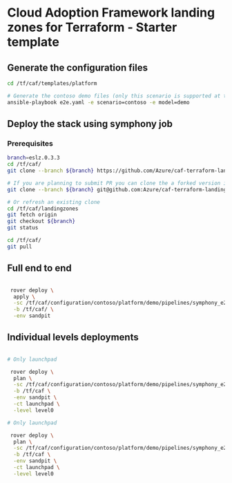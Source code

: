 # Cloud Adoption Framework landing zones for Terraform - Starter template

## Generate the configuration files

```bash
cd /tf/caf/templates/platform

# Generate the contoso demo files (only this scenario is supported at the moment. More to come)
ansible-playbook e2e.yaml -e scenario=contoso -e model=demo

```

## Deploy the stack using symphony job

### Prerequisites

```bash
branch=eslz.0.3.3
cd /tf/caf/
git clone --branch ${branch} https://github.com/Azure/caf-terraform-landingzones.git landingzones

# If you are planning to submit PR you can clone the a forked version instead
git clone --branch ${branch} git@github.com:Azure/caf-terraform-landingzones.git landingzones

# Or refresh an existing clone
cd /tf/caf/landingzones
git fetch origin
git checkout ${branch}
git status

cd /tf/caf/
git pull


```


## Full end to end

```bash

 rover deploy \
  apply \
  -sc /tf/caf/configuration/contoso/platform/demo/pipelines/symphony_e2e.yaml \
  -b /tf/caf/ \
  -env sandpit

```

## Individual levels deployments

```bash

# Only launchpad

 rover deploy \
  plan \
  -sc /tf/caf/configuration/contoso/platform/demo/pipelines/symphony_e2e.yaml \
  -b /tf/caf \
  -env sandpit \
  -ct launchpad \
  -level level0

# Only launchpad

 rover deploy \
  plan \
  -sc /tf/caf/configuration/contoso/platform/demo/pipelines/symphony_e2e.yaml \
  -b /tf/caf \
  -env sandpit \
  -ct launchpad \
  -level level0

```